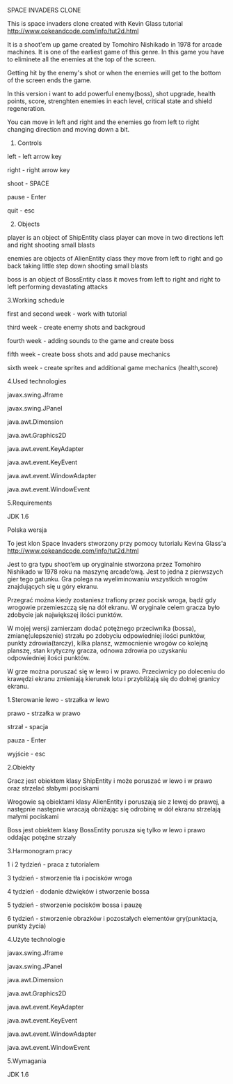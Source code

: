 SPACE INVADERS CLONE

This is space invaders clone created with Kevin Glass tutorial
http://www.cokeandcode.com/info/tut2d.html

It is a shoot'em up game created by Tomohiro Nishikado in 1978 for arcade machines. It is one of the earliest game of this genre. In this game you have to eliminete all the enemies at the top of the screen. 

Getting hit by the enemy's shot or when the enemies will get to the bottom of the screen ends the game.

In this version i want to add powerful enemy(boss), shot upgrade, health points, score, strenghten enemies in each level, critical state and shield regeneration.

You can move in left and right and the enemies go from left to right changing direction and moving down a bit.

1. Controls 

left - left arrow key

right - right arrow key

shoot - SPACE

pause - Enter

quit - esc

2. Objects

player is an object of ShipEntity class player can move in two directions left and right shooting small blasts

enemies are objects of AlienEntity class they move from left to right and go back taking little step down shooting small blasts

boss is an object of BossEntity class it moves from left to right and right to left performing devastating attacks

3.Working schedule

first and second week - work with tutorial

third week - create enemy shots and backgroud

fourth week - adding sounds to the game and create boss

fifth week - create boss shots and add pause mechanics

sixth week - create sprites and additional game mechanics (health,score)

4.Used technologies

javax.swing.Jframe

javax.swing.JPanel

java.awt.Dimension

java.awt.Graphics2D

java.awt.event.KeyAdapter

java.awt.event.KeyEvent

java.awt.event.WindowAdapter

java.awt.event.WindowEvent

5.Requirements

JDK 1.6

Polska wersja

To jest klon Space Invaders stworzony przy pomocy tutorialu Kevina Glass'a
http://www.cokeandcode.com/info/tut2d.html

Jest to gra typu shoot’em up oryginalnie stworzona przez Tomohiro Nishikado w 1978 roku na maszynę arcade’ową. Jest to jedna z pierwszych gier tego gatunku. Gra polega na wyeliminowaniu wszystkich wrogów znajdujących się u góry ekranu. 

Przegrać można kiedy zostaniesz trafiony przez pocisk wroga, bądź gdy wrogowie przemieszczą się na dół ekranu. W oryginale celem gracza było zdobycie jak największej ilości punktów. 

W mojej wersji zamierzam dodać potężnego przeciwnika (bossa), zmianę(ulepszenie) strzału po zdobyciu odpowiedniej ilości punktów, punkty zdrowia(tarczy), kilka plansz, wzmocnienie wrogów co kolejną planszę, stan krytyczny gracza, odnowa zdrowia po uzyskaniu odpowiedniej ilości punktów. 

W grze można poruszać się w lewo i w prawo. Przeciwnicy po doleceniu do krawędzi ekranu zmieniają kierunek lotu i przybliżają się do dolnej granicy ekranu.

1.Sterowanie
lewo - strzałka w lewo

prawo - strzałka w prawo

strzał - spacja

pauza - Enter

wyjście - esc

2.Obiekty

Gracz jest obiektem klasy ShipEntity i może poruszać w lewo i w prawo oraz strzelać słabymi pociskami

Wrogowie są obiektami klasy AlienEntity i poruszają sie z lewej do prawej, a następnie następnie wracają obniżając się odrobinę w dół ekranu strzelają małymi pociskami

Boss jest obiektem klasy BossEntity porusza się tylko w lewo i prawo oddając potężne strzały

3.Harmonogram pracy

1 i 2 tydzień - praca z tutorialem

3 tydzień - stworzenie tła i pocisków wroga

4 tydzień - dodanie dźwięków i stworzenie bossa

5 tydzień - stworzenie pocisków bossa i pauzę

6 tydzień - stworzenie obrazków i pozostałych elementów gry(punktacja, punkty życia)

4.Użyte technologie

javax.swing.Jframe

javax.swing.JPanel

java.awt.Dimension

java.awt.Graphics2D

java.awt.event.KeyAdapter

java.awt.event.KeyEvent

java.awt.event.WindowAdapter

java.awt.event.WindowEvent

5.Wymagania

JDK 1.6
